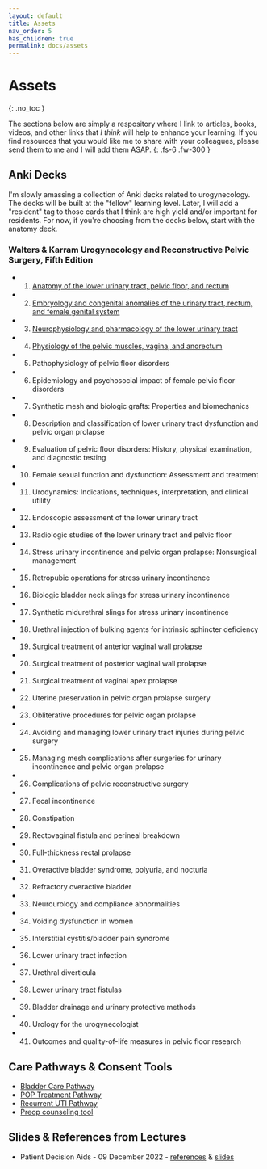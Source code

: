 ```yaml
---
layout: default
title: Assets
nav_order: 5
has_children: true
permalink: docs/assets
---
```


# Assets
{: .no_toc }

The sections below are simply a respository where I link to articles, books, videos, and other links that _I think_ will help to enhance your learning. If you find resources that you would like me to share with your colleagues, please send them to me and I will add them ASAP.
{: .fs-6 .fw-300 }

## Anki Decks

I'm slowly amassing a collection of Anki decks related to urogynecology. The decks will be built at the "fellow" learning level. Later, I will add a "resident" tag to those cards that I think are high yield and/or important for residents. For now, if you're choosing from the decks below, start with the anatomy deck.

### Walters & Karram Urogynecology and Reconstructive Pelvic Surgery, Fifth Edition

* 1. [Anatomy of the lower urinary tract, pelvic floor, and rectum](/handbook/stuboo.github.io/assets/anki/wk/wk01_anatomy.apkg)
* 2. [Embryology and congenital anomalies of the urinary tract, rectum, and female genital system](/handbook/stuboo.github.io/assets/anki/wk/wk02_embryology.apkg)
* 3. [Neurophysiology and pharmacology of the lower urinary tract](/handbook/stuboo.github.io/assets/anki/wk/wk03_neuro-pharm.apkg)
* 4. [Physiology of the pelvic muscles, vagina, and anorectum](/handbook/stuboo.github.io/assets/anki/wk/wk04_physiology.apkg)
* 5. Pathophysiology of pelvic floor disorders
* 6. Epidemiology and psychosocial impact of female pelvic floor disorders
* 7. Synthetic mesh and biologic grafts: Properties and biomechanics
* 8. Description and classification of lower urinary tract dysfunction and pelvic organ prolapse
* 9. Evaluation of pelvic floor disorders: History, physical examination, and diagnostic testing
* 10. Female sexual function and dysfunction: Assessment and treatment
* 11. Urodynamics: Indications, techniques, interpretation, and clinical utility
* 12. Endoscopic assessment of the lower urinary tract
* 13. Radiologic studies of the lower urinary tract and pelvic floor
* 14. Stress urinary incontinence and pelvic organ prolapse: Nonsurgical management
* 15. Retropubic operations for stress urinary incontinence
* 16. Biologic bladder neck slings for stress urinary incontinence
* 17. Synthetic midurethral slings for stress urinary incontinence
* 18. Urethral injection of bulking agents for intrinsic sphincter deficiency
* 19. Surgical treatment of anterior vaginal wall prolapse
* 20. Surgical treatment of posterior vaginal wall prolapse
* 21. Surgical treatment of vaginal apex prolapse
* 22. Uterine preservation in pelvic organ prolapse surgery
* 23. Obliterative procedures for pelvic organ prolapse
* 24. Avoiding and managing lower urinary tract injuries during pelvic surgery
* 25. Managing mesh complications after surgeries for urinary incontinence and pelvic organ prolapse
* 26. Complications of pelvic reconstructive surgery
* 27. Fecal incontinence
* 28. Constipation
* 29. Rectovaginal fistula and perineal breakdown
* 30. Full-thickness rectal prolapse
* 31. Overactive bladder syndrome, polyuria, and nocturia
* 32. Refractory overactive bladder
* 33. Neurourology and compliance abnormalities
* 34. Voiding dysfunction in women
* 35. Interstitial cystitis/bladder pain syndrome
* 36. Lower urinary tract infection
* 37. Urethral diverticula
* 38. Lower urinary tract fistulas
* 39. Bladder drainage and urinary protective methods
* 40. Urology for the urogynecologist
* 41. Outcomes and quality-of-life measures in pelvic floor research

## Care Pathways & Consent Tools

* [Bladder Care Pathway](/handbook/assets/pdfs/bladder_pathway.pdf)
* [POP Treatment Pathway](/handbook/assets/pdfs/pop_pathway.pdf)
* [Recurrent UTI Pathway](/handbook/assets/pdfs/ruti_pathway.pdf)
* [Preop counseling tool](/handbook/assets/pdfs/preop_counseling_v4.pdf)

## Slides & References from Lectures

* Patient Decision Aids - 09 December 2022 - [references](/handbook/assets/text/patient_decision_aids.txt) & [slides]()